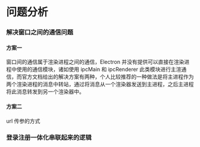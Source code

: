 # 问题分析

### 解决窗口之间的通信问题

#### 方案一

窗口间的通信属于渲染进程之间的通信，Electron 并没有提供可以直接在渲染进程中使用的通信模块，诸如使用 ipcMain 和 ipcRenderer 此类模块进行主渲通信，而官方文档给出的解决方案有两种，个人比较推荐的一种做法是将主进程作为两个渲染进程的消息中转站，通过将消息从一个渲染器发送到主进程，之后主进程将此消息转发到另一个渲染器中。

#### 方案二

url 传参的方式

### 登录注册一体化串联起来的逻辑